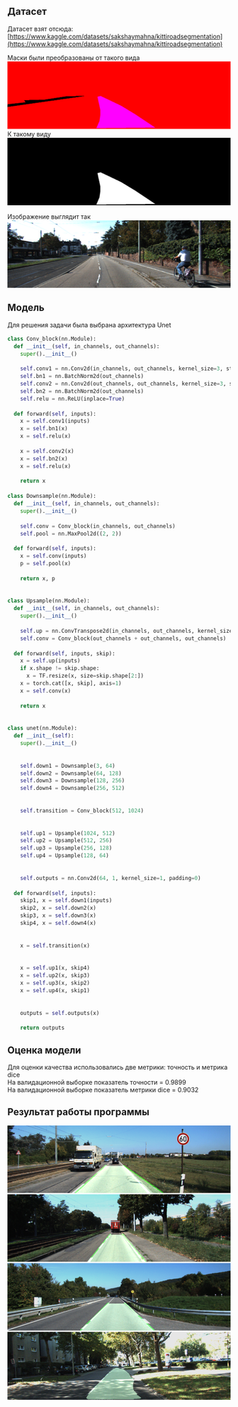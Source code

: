 ## Датасет
Датасет взят отсюда: [https://www.kaggle.com/datasets/sakshaymahna/kittiroadsegmentation](https://www.kaggle.com/datasets/sakshaymahna/kittiroadsegmentation)

Маски были преобразованы от такого вида <br />
![Полученные результаты](images/mask_before.png)
К такому виду <br />
![Полученные результаты](images/mask_after.png)

Изображение выглядит так <br />
![Полученные результаты](images/img.png)

## Модель
Для решения задачи была выбрана архитектура Unet <br />
```python
class Conv_block(nn.Module):
  def __init__(self, in_channels, out_channels):
    super().__init__()

    self.conv1 = nn.Conv2d(in_channels, out_channels, kernel_size=3, stride=1, padding=1, bias=False)
    self.bn1 = nn.BatchNorm2d(out_channels)
    self.conv2 = nn.Conv2d(out_channels, out_channels, kernel_size=3, stride=1, padding=1, bias=False)
    self.bn2 = nn.BatchNorm2d(out_channels)
    self.relu = nn.ReLU(inplace=True)

  def forward(self, inputs):
    x = self.conv1(inputs)
    x = self.bn1(x)
    x = self.relu(x)

    x = self.conv2(x)
    x = self.bn2(x)
    x = self.relu(x)

    return x

class Downsample(nn.Module):
  def __init__(self, in_channels, out_channels):
    super().__init__()

    self.conv = Conv_block(in_channels, out_channels)
    self.pool = nn.MaxPool2d((2, 2))

  def forward(self, inputs):
    x = self.conv(inputs)
    p = self.pool(x)

    return x, p


class Upsample(nn.Module):
  def __init__(self, in_channels, out_channels):
    super().__init__()

    self.up = nn.ConvTranspose2d(in_channels, out_channels, kernel_size=2, stride=2, padding=0)
    self.conv = Conv_block(out_channels + out_channels, out_channels)

  def forward(self, inputs, skip):
    x = self.up(inputs)
    if x.shape != skip.shape:
      x = TF.resize(x, size=skip.shape[2:])
    x = torch.cat([x, skip], axis=1)
    x = self.conv(x)

    return x


class unet(nn.Module):
  def __init__(self):
    super().__init__()


    self.down1 = Downsample(3, 64)
    self.down2 = Downsample(64, 128)
    self.down3 = Downsample(128, 256)
    self.down4 = Downsample(256, 512)


    self.transition = Conv_block(512, 1024)


    self.up1 = Upsample(1024, 512)
    self.up2 = Upsample(512, 256)
    self.up3 = Upsample(256, 128)
    self.up4 = Upsample(128, 64)

   
    self.outputs = nn.Conv2d(64, 1, kernel_size=1, padding=0)

  def forward(self, inputs):
    skip1, x = self.down1(inputs)
    skip2, x = self.down2(x)
    skip3, x = self.down3(x)
    skip4, x = self.down4(x)


    x = self.transition(x)


    x = self.up1(x, skip4)
    x = self.up2(x, skip3)
    x = self.up3(x, skip2)
    x = self.up4(x, skip1)


    outputs = self.outputs(x)

    return outputs
```

## Оценка модели
Для оценки качества использовались две метрики: точность и метрика dice <br />
На валидационной выборке показатель точности = 0.9899 <br />
На валидационной выборке показатель метрики dice = 0.9032 <br />

## Результат работы программы
![Полученные результаты](images/1.png)
![Полученные результаты](images/2.png)
![Полученные результаты](images/3.png)
![Полученные результаты](images/mask.png)